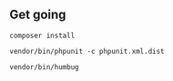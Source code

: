 Get going
------------
```composer install```

```vendor/bin/phpunit -c phpunit.xml.dist```

```vendor/bin/humbug  ```
